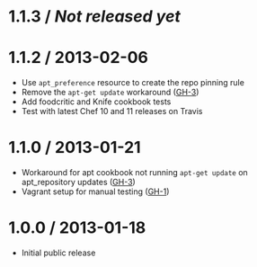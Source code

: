 # 1.1.3 / _Not released yet_

# 1.1.2 / 2013-02-06

- Use `apt_preference` resource to create the repo pinning rule
- Remove the `apt-get update` workaround ([GH-3])
- Add foodcritic and Knife cookbook tests
- Test with latest Chef 10 and 11 releases on Travis

# 1.1.0 / 2013-01-21

- Workaround for apt cookbook not running `apt-get update` on apt_repository
  updates ([GH-3])
- Vagrant setup for manual testing ([GH-1])

# 1.0.0 / 2013-01-18

- Initial public release


[GH-1]:  https://github.com/reaktor/chef-debian/issues/1  "Issue 1"
[GH-3]:  https://github.com/reaktor/chef-debian/issues/3  "Issue 3"
